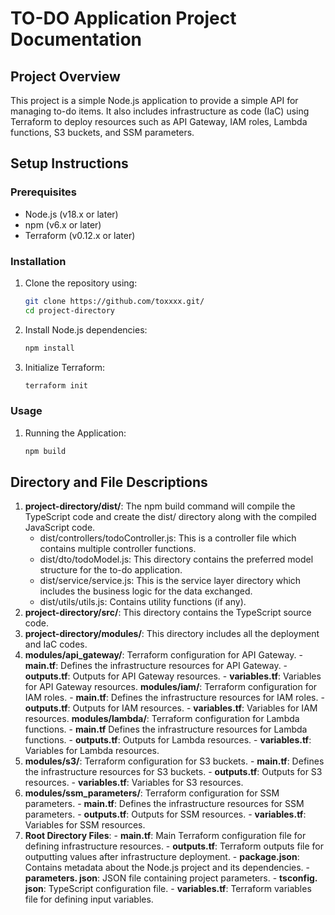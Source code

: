 # TO-DO Application Project Documentation

## Project Overview
This project is a simple Node.js application to provide a simple API for managing to-do items. It also includes infrastructure as code (IaC) using Terraform to deploy resources such as API Gateway, IAM roles, Lambda functions, S3 buckets, and SSM parameters.

## Setup Instructions

### Prerequisites
- Node.js (v18.x or later)
- npm (v6.x or later)
- Terraform (v0.12.x or later)

### Installation
1. Clone the repository using:
   ```sh
   git clone https://github.com/toxxxx.git/
   cd project-directory

2.	Install Node.js dependencies:

    ```sh
    npm install

3.	Initialize Terraform:

    ```sh
    terraform init

### Usage
1.	Running the Application:

    ```sh
    npm build

<!-- ### Deploying Infrastructure
1.	Apply the Terraform configuration:

   ```sh
    terraform apply -->


## Directory and File Descriptions

1.	**project-directory/dist/**: The npm build command will compile the TypeScript code and create the dist/ directory along with the compiled JavaScript code.
    -	dist/controllers/todoController.js: This is a controller file which contains multiple controller functions.
    -	dist/dto/todoModel.js: This directory contains the preferred model structure for the to-do application.
    -	dist/service/service.js: This is the service layer directory which includes the business logic for the data exchanged.
    -	dist/utils/utils.js: Contains utility functions (if any).
2.	**project-directory/src/**: This directory contains the TypeScript source code.
3.	**project-directory/modules/**: This directory includes all the deployment and IaC codes.
4.	**modules/api_gateway/**: Terraform configuration for API Gateway.
	    - **main.tf**: Defines the infrastructure resources for API Gateway.
	    - **outputs.tf**: Outputs for API Gateway resources.
	    - **variables.tf**: Variables for API Gateway resources.
	**modules/iam/**: Terraform configuration for IAM roles.
	    - **main.tf**: Defines the infrastructure resources for IAM roles.
	    - **outputs.tf**: Outputs for IAM resources.
	    - **variables.tf**: Variables for IAM resources.
	**modules/lambda/**: Terraform configuration for Lambda functions.
	    - **main.tf** Defines the infrastructure resources for Lambda functions.
	    - **outputs.tf**: Outputs for Lambda resources.
	    - **variables.tf**: Variables for Lambda resources.
5.	**modules/s3/**: Terraform configuration for S3 buckets.
	    - **main.tf**: Defines the infrastructure resources for S3 buckets.
	    - **outputs.tf**: Outputs for S3 resources.
	    - **variables.tf**: Variables for S3 resources.
6.	**modules/ssm_parameters/**: Terraform configuration for SSM parameters.
	    -   **main.tf**: Defines the infrastructure resources for SSM parameters.
	    -   **outputs.tf**: Outputs for SSM resources.
	    -   **variables.tf**: Variables for SSM resources.
7.	**Root Directory Files**:
	    -   **main.tf**: Main Terraform configuration file for defining infrastructure resources.
	    -   **outputs.tf**: Terraform outputs file for outputting values after infrastructure        deployment.
	    -   **package.json**: Contains metadata about the Node.js project and its dependencies.
	    -   **parameters. json**: JSON file containing project parameters.
	    -   **tsconfig. json**: TypeScript configuration file.
	    -   **variables.tf**: Terraform variables file for defining input variables.


